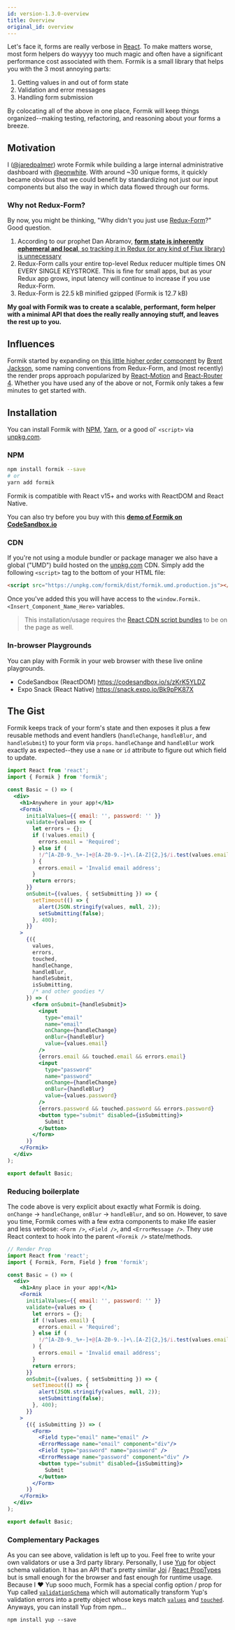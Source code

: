 ```yaml
---
id: version-1.3.0-overview
title: Overview
original_id: overview
---
```


Let's face it, forms are really verbose in
[React](https://github.com/facebook/react). To make matters worse, most form
helpers do wayyyy too much magic and often have a significant performance cost
associated with them. Formik is a small library that helps you with the 3 most
annoying parts:

1.  Getting values in and out of form state
2.  Validation and error messages
3.  Handling form submission

By colocating all of the above in one place, Formik will keep things
organized--making testing, refactoring, and reasoning about your forms a breeze.

## Motivation

I ([@jaredpalmer](https://twitter.com/jaredpalmer)) wrote Formik while building a large internal administrative dashboard with
[@eonwhite](https://twitter.com/eonwhite). With around ~30 unique forms, it
quickly became obvious that we could benefit by standardizing not just our input
components but also the way in which data flowed through our forms.

### Why not Redux-Form?

By now, you might be thinking, "Why didn't you just use
[Redux-Form](https://github.com/erikras/redux-form)?" Good question.

1.  According to our prophet Dan Abramov,
    [**form state is inherently ephemeral and local**, so tracking it in Redux (or any kind of Flux library) is unnecessary](https://github.com/reactjs/redux/issues/1287#issuecomment-175351978)
2.  Redux-Form calls your entire top-level Redux reducer multiple times ON EVERY
    SINGLE KEYSTROKE. This is fine for small apps, but as your Redux app grows,
    input latency will continue to increase if you use Redux-Form.
3.  Redux-Form is 22.5 kB minified gzipped (Formik is 12.7 kB)

**My goal with Formik was to create a scalable, performant, form helper with a
minimal API that does the really really annoying stuff, and leaves the rest up
to you.**

## Influences

Formik started by expanding on
[this little higher order component](https://github.com/jxnblk/rebass-recomposed/blob/master/src/withForm.js)
by [Brent Jackson](https://github.com/jxnblk), some naming conventions from
Redux-Form, and (most recently) the render props approach popularized by
[React-Motion](https://github.com/chenglou/react-motion) and
[React-Router 4](https://github.com/ReactTraining/react-router). Whether you
have used any of the above or not, Formik only takes a few minutes to get
started with.

## Installation

You can install Formik with [NPM](https://npmjs.com),
[Yarn](https://yarnpkg.com), or a good ol' `<script>` via
[unpkg.com](https://unpkg.com).

### NPM

```sh
npm install formik --save
# or
yarn add formik
```

Formik is compatible with React v15+ and works with ReactDOM and React Native.

You can also try before you buy with this
**[demo of Formik on CodeSandbox.io](https://codesandbox.io/s/zKrK5YLDZ)**

### CDN

If you're not using a module bundler or package manager we also have a global ("UMD") build hosted on the [unpkg.com](https://unpkg.com) CDN. Simply add the following `<script>` tag to the bottom of your HTML file:

```html
<script src="https://unpkg.com/formik/dist/formik.umd.production.js"></script>
```

Once you've added this you will have access to the `window.Formik.<Insert_Component_Name_Here>` variables.

> This installation/usage requires the [React CDN script bundles](https://reactjs.org/docs/cdn-links.html) to be on the page as well.

### In-browser Playgrounds

You can play with Formik in your web browser with these live online playgrounds.

* CodeSandbox (ReactDOM) https://codesandbox.io/s/zKrK5YLDZ
* Expo Snack (React Native) https://snack.expo.io/Bk9pPK87X

## The Gist

Formik keeps track of your form's state and then exposes it plus a few reusable
methods and event handlers (`handleChange`, `handleBlur`, and `handleSubmit`) to
your form via `props`. `handleChange` and `handleBlur` work exactly as
expected--they use a `name` or `id` attribute to figure out which field to
update.

```jsx
import React from 'react';
import { Formik } from 'formik';

const Basic = () => (
  <div>
    <h1>Anywhere in your app!</h1>
    <Formik
      initialValues={{ email: '', password: '' }}
      validate={values => {
        let errors = {};
        if (!values.email) {
          errors.email = 'Required';
        } else if (
          !/^[A-Z0-9._%+-]+@[A-Z0-9.-]+\.[A-Z]{2,}$/i.test(values.email)
        ) {
          errors.email = 'Invalid email address';
        }
        return errors;
      }}
      onSubmit={(values, { setSubmitting }) => {
        setTimeout(() => {
          alert(JSON.stringify(values, null, 2));
          setSubmitting(false);
        }, 400);
      }}
    >
      {({
        values,
        errors,
        touched,
        handleChange,
        handleBlur,
        handleSubmit,
        isSubmitting,
        /* and other goodies */
      }) => (
        <form onSubmit={handleSubmit}>
          <input
            type="email"
            name="email"
            onChange={handleChange}
            onBlur={handleBlur}
            value={values.email}
          />
          {errors.email && touched.email && errors.email}
          <input
            type="password"
            name="password"
            onChange={handleChange}
            onBlur={handleBlur}
            value={values.password}
          />
          {errors.password && touched.password && errors.password}
          <button type="submit" disabled={isSubmitting}>
            Submit
          </button>
        </form>
      )}
    </Formik>
  </div>
);

export default Basic;
```

### Reducing boilerplate

The code above is very explicit about exactly what Formik is doing. `onChange` -> `handleChange`, `onBlur` -> `handleBlur`, and so on. However, to save you time, Formik comes with a few extra components to make life easier and less verbose: `<Form />`, `<Field />`, and `<ErrorMessage />`. They use React context to hook into the parent `<Formik />` state/methods.

```jsx
// Render Prop
import React from 'react';
import { Formik, Form, Field } from 'formik';

const Basic = () => (
  <div>
    <h1>Any place in your app!</h1>
    <Formik
      initialValues={{ email: '', password: '' }}
      validate={values => {
        let errors = {};
        if (!values.email) {
          errors.email = 'Required';
        } else if (
          !/^[A-Z0-9._%+-]+@[A-Z0-9.-]+\.[A-Z]{2,}$/i.test(values.email)
        ) {
          errors.email = 'Invalid email address';
        }
        return errors;
      }}
      onSubmit={(values, { setSubmitting }) => {
        setTimeout(() => {
          alert(JSON.stringify(values, null, 2));
          setSubmitting(false);
        }, 400);
      }}
    >
      {({ isSubmitting }) => (
        <Form>
          <Field type="email" name="email" />
          <ErrorMessage name="email" component="div"/>
          <Field type="password" name="password" />
          <ErrorMessage name="password" component="div" />
          <button type="submit" disabled={isSubmitting}>
            Submit
          </button>
        </Form>
      )}
    </Formik>
  </div>
);

export default Basic;
```

### Complementary Packages

As you can see above, validation is left up to you. Feel free to write your own
validators or use a 3rd party library. Personally, I use
[Yup](https://github.com/jquense/yup) for object schema validation. It has an
API that's pretty similar [Joi](https://github.com/hapijs/joi) /
[React PropTypes](https://github.com/facebook/prop-types) but is small enough
for the browser and fast enough for runtime usage. Because I :heart: Yup sooo
much, Formik has a special config option / prop for Yup called
[`validationSchema`](api/formik.md#validationschema-schema-schema) which will
automatically transform Yup's validation errors into a pretty object whose keys
match [`values`](api/formik.md#values-field-string-any) and
[`touched`](api/formik.md#touched-field-string-boolean). Anyways, you can
install Yup from npm...

```
npm install yup --save
```

